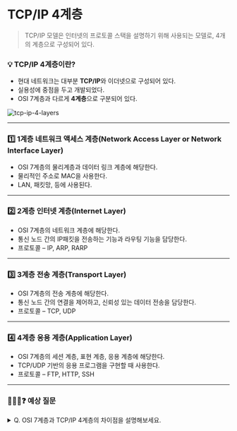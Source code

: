 # TCP/IP 4계층
> TCP/IP 모델은 인터넷의 프로토콜 스택을 설명하기 위해 사용되는 모델로, 4개의 계층으로 구성되어 있다.

### 💡 TCP/IP 4계층이란?
- 현대 네트워크는 대부분 **TCP/IP**와 이더넷으로 구성되어 있다.
- 실용성에 중점을 두고 개발되었다.
- OSI 7계층과 다르게 **4계층**으로 구분되어 있다.

![tcp-ip-4-layers](https://github.com/Cwonseo/tech-interview/assets/88311377/0ae65710-b0b4-4411-b345-c280816ae359)

---

### 1️⃣ 1계층 네트워크 액세스 계층(Network Access Layer or Network Interface Layer)
- OSI 7계층의 물리계층과 데이터 링크 계층에 해당한다.
- 물리적인 주소로 MAC을 사용한다.
- LAN, 패킷망, 등에 사용된다.

---

### 2️⃣ 2계층 인터넷 계층(Internet Layer)
- OSI 7계층의 네트워크 계층에 해당한다. 
- 통신 노드 간의 IP패킷을 전송하는 기능과 라우팅 기능을 담당한다.
- 프로토콜 – IP, ARP, RARP

---

### 3️⃣ 3계층 전송 계층(Transport Layer)
- OSI 7계층의 전송 계층에 해당한다.
- 통신 노드 간의 연결을 제어하고, 신뢰성 있는 데이터 전송을 담당한다.
- 프로토콜 – TCP, UDP 

---

### 4️⃣ 4계층 응용 계층(Application Layer)
- OSI 7계층의 세션 계층, 표현 계층, 응용 계층에 해당한다.
- TCP/UDP 기반의 응용 프로그램을 구현할 때 사용한다.
- 프로토콜 – FTP, HTTP, SSH

---

### 🙋🏻‍♀️❓ 예상 질문

<details>
    <summary>Q. OSI 7계층과 TCP/IP 4계층의 차이점을 설명해보세요.</summary>
    <hr>
        A. 
        1. 계층 수: OSI 모델은 7계층, TCP/IP 모델은 4계층으로 구성됩니다.
        2. 응용 계층의 범위: OSI 모델에서는 응용 계층이 3개의 계층으로 나뉘어 있지만, TCP/IP 모델에서는 하나의 응용 계층으로 통합되어 있습니다.
        3. 표준화 및 사용 목적: OSI 모델은 이론적 모델로 표준화된 네트워크 참조 모델이며, TCP/IP 모델은 실제 인터넷에서 널리 사용되는 프로토콜 스택입니다.
        4. 세부 계층 매핑: OSI 모델의 세부 계층은 TCP/IP 모델의 각 계층에 매핑되지만, TCP/IP 모델은 OSI 모델보다 간단하고 실용적인 접근 방식을 취합니다.
    <hr>
</details>